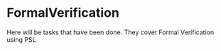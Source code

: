 # FormalVerification
Here will be tasks that have been done.
They cover Formal Verification using PSL